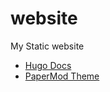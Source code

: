 # website
My Static website

- [Hugo Docs](https://gohugo.io/documentation/)
- [PaperMod Theme](https://themes.gohugo.io/themes/hugo-papermod/)
